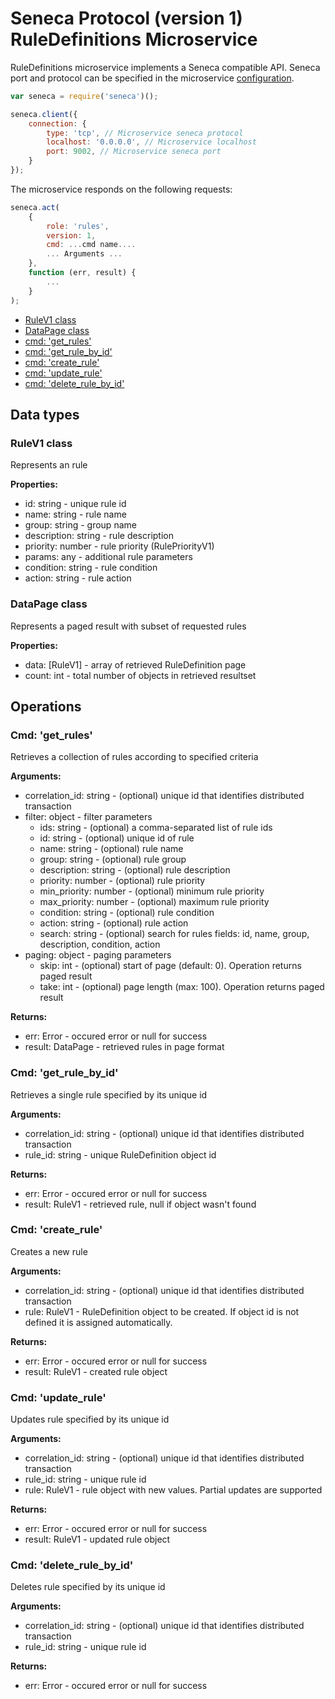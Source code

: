 # Seneca Protocol (version 1) <br/> RuleDefinitions Microservice

RuleDefinitions microservice implements a Seneca compatible API. 
Seneca port and protocol can be specified in the microservice [configuration](Configuration.md/#api_seneca). 

```javascript
var seneca = require('seneca')();

seneca.client({
    connection: {
        type: 'tcp', // Microservice seneca protocol
        localhost: '0.0.0.0', // Microservice localhost
        port: 9002, // Microservice seneca port
    }
});
```

The microservice responds on the following requests:

```javascript
seneca.act(
    {
        role: 'rules',
        version: 1,
        cmd: ...cmd name....
        ... Arguments ...
    },
    function (err, result) {
        ...
    }
);
```

* [RuleV1 class](#class1)
* [DataPage<RuleV1> class](#class2)
* [cmd: 'get_rules'](#operation1)
* [cmd: 'get_rule_by_id'](#operation2)
* [cmd: 'create_rule'](#operation3)
* [cmd: 'update_rule'](#operation4)
* [cmd: 'delete_rule_by_id'](#operation5)

## Data types

### <a name="class1"></a> RuleV1 class

Represents an rule

**Properties:**
- id: string - unique rule id
- name: string - rule name
- group: string - group name
- description: string - rule description
- priority: number - rule priority (RulePriorityV1)
- params: any - additional rule parameters
- condition: string - rule condition
- action: string - rule action

### <a name="class2"></a> DataPage<RuleV1> class

Represents a paged result with subset of requested rules

**Properties:**
- data: [RuleV1] - array of retrieved RuleDefinition page
- count: int - total number of objects in retrieved resultset

## Operations

### <a name="operation1"></a> Cmd: 'get_rules'

Retrieves a collection of rules according to specified criteria

**Arguments:** 
- correlation_id: string - (optional) unique id that identifies distributed transaction
- filter: object - filter parameters
  - ids: string - (optional) a comma-separated list of rule ids 
  - id: string - (optional) unique id of rule
  - name: string - (optional) rule name
  - group: string - (optional) rule group
  - description: string - (optional) rule description
  - priority: number - (optional) rule priority
  - min_priority: number - (optional) minimum rule priority
  - max_priority: number - (optional) maximum rule priority
  - condition: string - (optional) rule condition
  - action: string - (optional) rule action
  - search: string - (optional) search for rules fields: id, name, group, description, condition, action 
- paging: object - paging parameters
  - skip: int - (optional) start of page (default: 0). Operation returns paged result
  - take: int - (optional) page length (max: 100). Operation returns paged result

**Returns:**
- err: Error - occured error or null for success
- result: DataPage<RuleV1> - retrieved rules in page format

### <a name="operation2"></a> Cmd: 'get_rule_by_id'

Retrieves a single rule specified by its unique id

**Arguments:** 
- correlation_id: string - (optional) unique id that identifies distributed transaction
- rule_id: string - unique RuleDefinition object id

**Returns:**
- err: Error - occured error or null for success
- result: RuleV1 - retrieved rule, null if object wasn't found 

### <a name="operation3"></a> Cmd: 'create_rule'

Creates a new rule

**Arguments:** 
- correlation_id: string - (optional) unique id that identifies distributed transaction
- rule: RuleV1 - RuleDefinition object to be created. If object id is not defined it is assigned automatically.

**Returns:**
- err: Error - occured error or null for success
- result: RuleV1 - created rule object

### <a name="operation4"></a> Cmd: 'update_rule'

Updates rule specified by its unique id

**Arguments:** 
- correlation_id: string - (optional) unique id that identifies distributed transaction
- rule_id: string - unique rule id
- rule: RuleV1 - rule object with new values. Partial updates are supported

**Returns:**
- err: Error - occured error or null for success
- result: RuleV1 - updated rule object 
 
### <a name="operation5"></a> Cmd: 'delete_rule_by_id'

Deletes rule specified by its unique id

**Arguments:** 
- correlation_id: string - (optional) unique id that identifies distributed transaction
- rule_id: string - unique rule id

**Returns:**
- err: Error - occured error or null for success

 